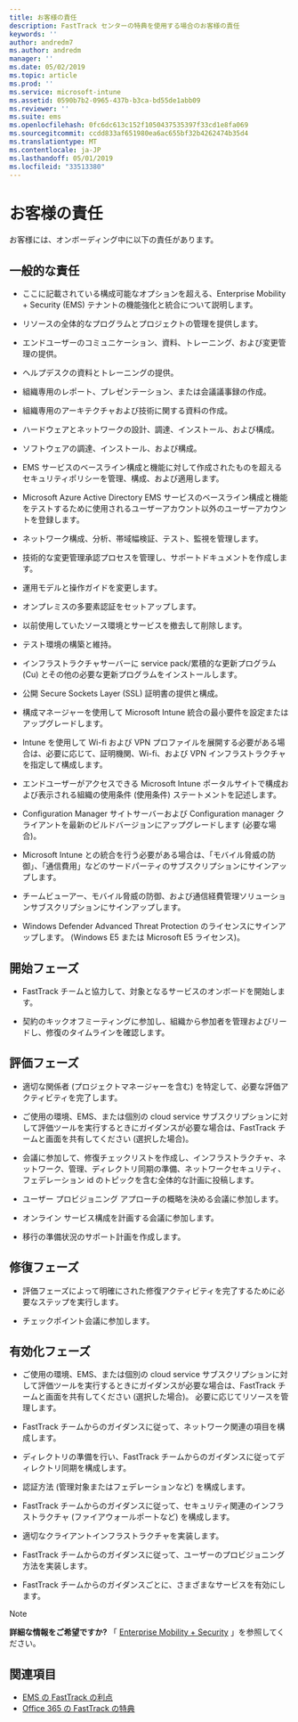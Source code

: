 ```yaml
---
title: お客様の責任
description: FastTrack センターの特典を使用する場合のお客様の責任
keywords: ''
author: andredm7
ms.author: andredm
manager: ''
ms.date: 05/02/2019
ms.topic: article
ms.prod: ''
ms.service: microsoft-intune
ms.assetid: 0590b7b2-0965-437b-b3ca-bd55de1abb09
ms.reviewer: ''
ms.suite: ems
ms.openlocfilehash: 0fc6dc613c152f1050437535397f33cd1e8fa069
ms.sourcegitcommit: ccdd833af651980ea6ac655bf32b4262474b35d4
ms.translationtype: MT
ms.contentlocale: ja-JP
ms.lasthandoff: 05/01/2019
ms.locfileid: "33513380"
---
```

# <a name="your-responsibilities"></a>お客様の責任

お客様には、オンボーディング中に以下の責任があります。

## <a name="general-responsibilities"></a>一般的な責任

-   ここに記載されている構成可能なオプションを超える、Enterprise Mobility + Security (EMS) テナントの機能強化と統合について説明します。

-   リソースの全体的なプログラムとプロジェクトの管理を提供します。

-   エンドユーザーのコミュニケーション、資料、トレーニング、および変更管理の提供。

-   ヘルプデスクの資料とトレーニングの提供。

-   組織専用のレポート、プレゼンテーション、または会議議事録の作成。

-   組織専用のアーキテクチャおよび技術に関する資料の作成。

-   ハードウェアとネットワークの設計、調達、インストール、および構成。

-   ソフトウェアの調達、インストール、および構成。

-   EMS サービスのベースライン構成と機能に対して作成されたものを超えるセキュリティポリシーを管理、構成、および適用します。

-   Microsoft Azure Active Directory EMS サービスのベースライン構成と機能をテストするために使用されるユーザーアカウント以外のユーザーアカウントを登録します。

-   ネットワーク構成、分析、帯域幅検証、テスト、監視を管理します。

-   技術的な変更管理承認プロセスを管理し、サポートドキュメントを作成します。

-   運用モデルと操作ガイドを変更します。

-   オンプレミスの多要素認証をセットアップします。

-   以前使用していたソース環境とサービスを撤去して削除します。

-   テスト環境の構築と維持。

-   インフラストラクチャサーバーに service pack/累積的な更新プログラム (Cu) とその他の必要な更新プログラムをインストールします。

-   公開 Secure Sockets Layer (SSL) 証明書の提供と構成。

-   構成マネージャーを使用して Microsoft Intune 統合の最小要件を設定またはアップグレードします。

-   Intune を使用して Wi-fi および VPN プロファイルを展開する必要がある場合は、必要に応じて、証明機関、Wi-fi、および VPN インフラストラクチャを指定して構成します。

-   エンドユーザーがアクセスできる Microsoft Intune ポータルサイトで構成および表示される組織の使用条件 (使用条件) ステートメントを記述します。

-   Configuration Manager サイトサーバーおよび Configuration manager クライアントを最新のビルドバージョンにアップグレードします (必要な場合)。

-   Microsoft Intune との統合を行う必要がある場合は、「モバイル脅威の防御」、「通信費用」などのサードパーティのサブスクリプションにサインアップします。

-   チームビューアー、モバイル脅威の防御、および通信経費管理ソリューションサブスクリプションにサインアップします。

-   Windows Defender Advanced Threat Protection のライセンスにサインアップします。 (Windows E5 または Microsoft E5 ライセンス)。

## <a name="initiate-phase"></a>開始フェーズ

-   FastTrack チームと協力して、対象となるサービスのオンボードを開始します。

-   契約のキックオフミーティングに参加し、組織から参加者を管理およびリードし、修復のタイムラインを確認します。

## <a name="assess-phase"></a>評価フェーズ

-   適切な関係者 (プロジェクトマネージャーを含む) を特定して、必要な評価アクティビティを完了します。

-   ご使用の環境、EMS、または個別の cloud service サブスクリプションに対して評価ツールを実行するときにガイダンスが必要な場合は、FastTrack チームと画面を共有してください (選択した場合)。

-   会議に参加して、修復チェックリストを作成し、インフラストラクチャ、ネットワーク、管理、ディレクトリ同期の準備、ネットワークセキュリティ、フェデレーション id のトピックを含む全体的な計画に投稿します。

-   ユーザー プロビジョニング アプローチの概略を決める会議に参加します。

-   オンライン サービス構成を計画する会議に参加します。

-   移行の準備状況のサポート計画を作成します。

## <a name="remediate-phase"></a>修復フェーズ

-   評価フェーズによって明確にされた修復アクティビティを完了するために必要なステップを実行します。

-   チェックポイント会議に参加します。

## <a name="enable-phase"></a>有効化フェーズ

-   ご使用の環境、EMS、または個別の cloud service サブスクリプションに対して評価ツールを実行するときにガイダンスが必要な場合は、FastTrack チームと画面を共有してください (選択した場合)。 必要に応じてリソースを管理します。

-   FastTrack チームからのガイダンスに従って、ネットワーク関連の項目を構成します。

-   ディレクトリの準備を行い、FastTrack チームからのガイダンスに従ってディレクトリ同期を構成します。

-   認証方法 (管理対象またはフェデレーションなど) を構成します。 

-   FastTrack チームからのガイダンスに従って、セキュリティ関連のインフラストラクチャ (ファイアウォールポートなど) を構成します。

-   適切なクライアントインフラストラクチャを実装します。

-   FastTrack チームからのガイダンスに従って、ユーザーのプロビジョニング方法を実装します。

-   FastTrack チームからのガイダンスごとに、さまざまなサービスを有効にします。

> [!NOTE]
> **詳細な情報をご希望ですか?** 「 [Enterprise Mobility + Security](https://www.microsoft.com/en-us/cloud-platform/enterprise-mobility) 」を参照してください。

## <a name="see-also"></a>関連項目

- [EMS の FastTrack の利点](EMS-fasttrack-benefit-for-EMS.md)
- [Office 365 の FastTrack の特典](O365-fasttrack-benefit-for-office-365.md)


